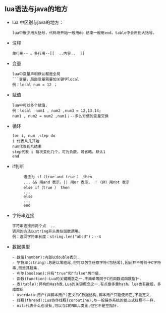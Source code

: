 ## lua语法与java的地方

- lua 中区别与java的地方：
    ```
    lua中很少用大括号，代码块开始一般用do 结束一般用end。table中会用到大括号。
    ```

- 注释
    ```
  单行用-- 。多行用--[[  ..内容..  ]]
    ```
- 变量
    ```
    lua中变量声明默认都是全局
    ```变量，局部变量需要加关键字local
    例：local num = 12 ；
- 赋值
    ```
    lua中可以多个赋值，
    例：local  num1 , num2 ,num3 = 12,13,14;
    num1 , num2 = num2 ,num1；--多么方便的变量交换
    ```
- 循环
    ```
    for i, num ,step do 
    i 代表从几开始
    num代表到几结束
    step代表 i 每次变化几个，可为负数，可省略，默认1
    end
    ```
- if判断
    ```
         语法为 if（true and true ） then
         ... && 用and 表示，|| 用or 表示， ！（非）用not 表示
         else if（true ） then 
         ...
         else 
         ...
         end
    ```    
- 字符串连接
    ```
    字符串连接用两个点  .. 
    调用的方法以string开头类似函数调用。
    例：返回字符串长度：string.len("abcd")；--4
    ```
- 数据类型
    ```
    - 数值(number):内部以double表示.
    - 字符串(string):总是以零结尾,但可以包含任意字符(包括零),因此并不等价于C字符串,而是其超集.
    - 布尔(boolean):只有"true"和"false"两个值.
    - 函数(function):Lua的关键概念之一.不简单等同于C的函数或函数指针.
    - 表(table):异构的Hash表.Lua的关键概念之一.有点像多重hash。lua也有数组，多维数组
    - userdata:用户(非脚本用户)定义的C数据结构.脚本用户只能使用它,不能定义.
    - 线程(thread):Lua协作线程(coroutine),与一般操作系统的抢占式线程不一样.
    - nil:代表什么也没有,可以与C的NULL类比,但它不是空指针.
    ```